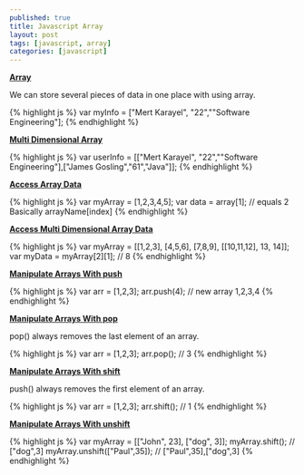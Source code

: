 ```yaml
---
published: true
title: Javascript Array
layout: post
tags: [javascript, array]
categories: [javascript]
---
```

<b><u>Array</u></b>

We can store several pieces of data in one place with using array.

{% highlight js %}
var myInfo = ["Mert Karayel", "22",""Software Engineering"];
{% endhighlight %}

<b><u>Multi Dimensional Array</u></b>

{% highlight js %}
var userInfo = [["Mert Karayel", "22",""Software Engineering"],["James Gosling","61","Java"]];
{% endhighlight %}

<b><u>Access Array Data  </u></b>

{% highlight js %}
var myArray = [1,2,3,4,5];
var data = array[1];  // equals 2 Basically arrayName[index]
{% endhighlight %}

<b><u>Access Multi Dimensional Array Data</u></b>

{% highlight js %}
var myArray = [[1,2,3], [4,5,6], [7,8,9], [[10,11,12], 13, 14]];
var myData = myArray[2][1]; // 8
{% endhighlight %}

<b><u>Manipulate Arrays With push</u></b>

{% highlight js %}
var arr = [1,2,3];
arr.push(4); // new array 1,2,3,4
{% endhighlight %}

<b><u>Manipulate Arrays With pop</u></b>

pop() always removes the last element of an array. 

{% highlight js %}
var arr = [1,2,3];
arr.pop(); // 3
{% endhighlight %}

<b><u>Manipulate Arrays With shift</u></b>

push() always removes the first element of an array. 

{% highlight js %}
var arr = [1,2,3];
arr.shift(); // 1
{% endhighlight %}

<b><u>Manipulate Arrays With unshift</u></b>

{% highlight js %}
var myArray = [["John", 23], ["dog", 3]];
myArray.shift(); // ["dog",3]
myArray.unshift(["Paul",35]); // ["Paul",35],["dog",3]
{% endhighlight %}